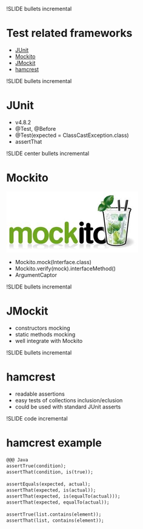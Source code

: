 !SLIDE bullets incremental

# Test related frameworks #

  * <a href="http://junit.org">JUnit</a>
  * <a href="http://mockito.org">Mockito</a>
  * <a href="http://code.google.com/p/jmockit/">JMockit</a>
  * <a href="http://code.google.com/p/hamcrest/">hamcrest</a>


!SLIDE bullets incremental

# JUnit #

  * v4.8.2
  * @Test, @Before
  * @Test(expected = ClassCastException.class)
  * assertThat


!SLIDE center bullets incremental

# Mockito #

![Mockito logo](mockito.jpg)

  * Mockito.mock(Interface.class)
  * Mockito.verify(mock).interfaceMethod()
  * ArgumentCaptor<Type>


!SLIDE bullets incremental

# JMockit #

  * constructors mocking
  * static methods mocking
  * well integrate with Mockito


!SLIDE bullets incremental

# hamcrest #

  * readable assertions
  * easy tests of collections inclusion/eclusion
  * could be used with standard JUnit asserts

!SLIDE code incremental

# hamcrest example #

    @@@ Java
    assertTrue(condition);
    assertThat(condition, is(true));

    assertEquals(expected, actual);
    assertThat(expected, is(actual));
    assertThat(expected, is(equalTo(actual)));
    assertThat(expected, equalTo(actual));

    assertTrue(list.contains(element));
    assertThat(list, contains(element));

